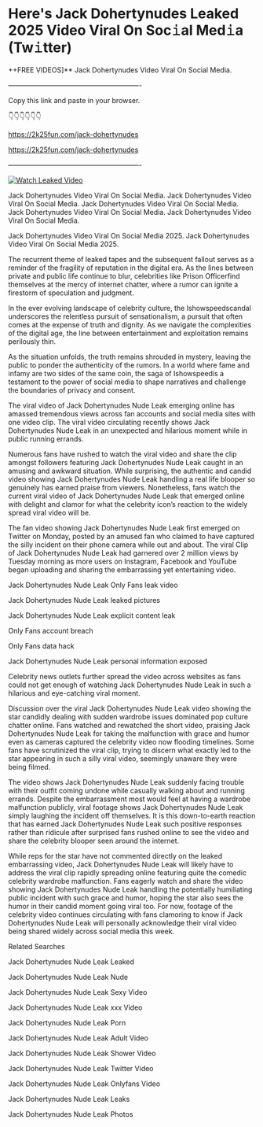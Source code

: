 # Here's Jack Dohertynudes Leaked 2025 Video Viral On Soc𝚒al Med𝚒a (Tw𝚒tter)

++FREE VIDEOS]** Jack Dohertynudes Video Viral On Social Media.

———————————————————-

Copy this link and paste in your browser.

👇👇👇👇👇👇

https://2k25fun.com/jack-dohertynudes

https://2k25fun.com/jack-dohertynudes

———————————————————-

[![Watch Leaked Video](https://miro.medium.com/v2/resize:fit:828/format:webp/1*cilzJN44JGOrTw9NJCrNHA.gif "Watch Leaked Video")](https://2k25fun.com/jack-dohertynudes)

Jack Dohertynudes Video Viral On Social Media. Jack Dohertynudes Video Viral On Social Media. Jack Dohertynudes Video Viral On Social Media. Jack Dohertynudes Video Viral On Social Media. Jack Dohertynudes Video Viral On Social Media.

Jack Dohertynudes Video Viral On Social Media 2025. Jack Dohertynudes Video Viral On Social Media 2025.

The recurrent theme of leaked tapes and the subsequent fallout serves as a reminder of the fragility of reputation in the digital era. As the lines between private and public life continue to blur, celebrities like Prison Officerfind themselves at the mercy of internet chatter, where a rumor can ignite a firestorm of speculation and judgment.

In the ever evolving landscape of celebrity culture, the Ishowspeedscandal underscores the relentless pursuit of sensationalism, a pursuit that often comes at the expense of truth and dignity. As we navigate the complexities of the digital age, the line between entertainment and exploitation remains perilously thin.

As the situation unfolds, the truth remains shrouded in mystery, leaving the public to ponder the authenticity of the rumors. In a world where fame and infamy are two sides of the same coin, the saga of Ishowspeedis a testament to the power of social media to shape narratives and challenge the boundaries of privacy and consent.

The viral video of Jack Dohertynudes Nude Leak emerging online has amassed tremendous views across fan accounts and social media sites with one video clip. The viral video circulating recently shows Jack Dohertynudes Nude Leak in an unexpected and hilarious moment while in public running errands.

Numerous fans have rushed to watch the viral video and share the clip amongst followers featuring Jack Dohertynudes Nude Leak caught in an amusing and awkward situation. While surprising, the authentic and candid video showing Jack Dohertynudes Nude Leak handling a real life blooper so genuinely has earned praise from viewers. Nonetheless, fans watch the current viral video of Jack Dohertynudes Nude Leak that emerged online with delight and clamor for what the celebrity icon’s reaction to the widely spread viral video will be.

The fan video showing Jack Dohertynudes Nude Leak first emerged on Twitter on Monday, posted by an amused fan who claimed to have captured the silly incident on their phone camera while out and about. The viral Clip of Jack Dohertynudes Nude Leak had garnered over 2 million views by Tuesday morning as more users on Instagram, Facebook and YouTube began uploading and sharing the embarrassing yet entertaining video.

Jack Dohertynudes Nude Leak Only Fans leak video

Jack Dohertynudes Nude Leak leaked pictures

Jack Dohertynudes Nude Leak explicit content leak

Only Fans account breach

Only Fans data hack

Jack Dohertynudes Nude Leak personal information exposed

Celebrity news outlets further spread the video across websites as fans could not get enough of watching Jack Dohertynudes Nude Leak in such a hilarious and eye-catching viral moment.

Discussion over the viral Jack Dohertynudes Nude Leak video showing the star candidly dealing with sudden wardrobe issues dominated pop culture chatter online. Fans watched and rewatched the short video, praising Jack Dohertynudes Nude Leak for taking the malfunction with grace and humor even as cameras captured the celebrity video now flooding timelines. Some fans have scrutinized the viral clip, trying to discern what exactly led to the star appearing in such a silly viral video, seemingly unaware they were being filmed.

The video shows Jack Dohertynudes Nude Leak suddenly facing trouble with their outfit coming undone while casually walking about and running errands. Despite the embarrassment most would feel at having a wardrobe malfunction publicly, viral footage shows Jack Dohertynudes Nude Leak simply laughing the incident off themselves. It is this down-to-earth reaction that has earned Jack Dohertynudes Nude Leak such positive responses rather than ridicule after surprised fans rushed online to see the video and share the celebrity blooper seen around the internet.

While reps for the star have not commented directly on the leaked embarrassing video, Jack Dohertynudes Nude Leak will likely have to address the viral clip rapidly spreading online featuring quite the comedic celebrity wardrobe malfunction. Fans eagerly watch and share the video showing Jack Dohertynudes Nude Leak handling the potentially humiliating public incident with such grace and humor, hoping the star also sees the humor in their candid moment going viral too. For now, footage of the celebrity video continues circulating with fans clamoring to know if Jack Dohertynudes Nude Leak will personally acknowledge their viral video being shared widely across social media this week.

Related Searches

Jack Dohertynudes Nude Leak Leaked

Jack Dohertynudes Nude Leak Nude

Jack Dohertynudes Nude Leak Sexy Video

Jack Dohertynudes Nude Leak xxx Video

Jack Dohertynudes Nude Leak Porn

Jack Dohertynudes Nude Leak Adult Video

Jack Dohertynudes Nude Leak Shower Video

Jack Dohertynudes Nude Leak Twitter Video

Jack Dohertynudes Nude Leak Onlyfans Video

Jack Dohertynudes Nude Leak Leaks

Jack Dohertynudes Nude Leak Photos